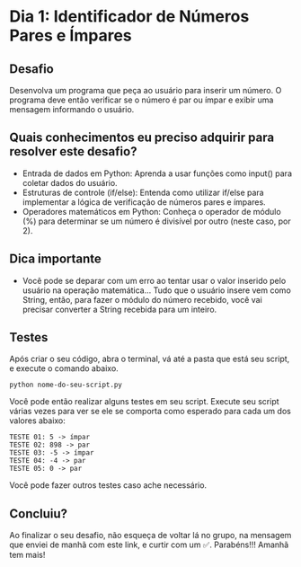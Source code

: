 # Dia 1: Identificador de Números Pares e Ímpares

## Desafio
Desenvolva um programa que peça ao usuário para inserir um número. O programa deve então verificar se o número é par ou ímpar e exibir uma mensagem informando o usuário.

## Quais conhecimentos eu preciso adquirir para resolver este desafio?
- Entrada de dados em Python: Aprenda a usar funções como input() para coletar dados do usuário.
- Estruturas de controle (if/else): Entenda como utilizar if/else para implementar a lógica de verificação de números pares e ímpares.
- Operadores matemáticos em Python: Conheça o operador de módulo (%) para determinar se um número é divisível por outro (neste caso, por 2).

## Dica importante
- Você pode se deparar com um erro ao tentar usar o valor inserido pelo usuário na operação matemática... Tudo que o usuário insere vem como String, então, para fazer o módulo do número recebido, você vai precisar converter a String recebida para um inteiro. 

## Testes

Após criar o seu código, abra o terminal, vá até a pasta que está seu script, e execute o comando abaixo.

```
python nome-do-seu-script.py
```

Você pode então realizar alguns testes em seu script. Execute seu script várias vezes para ver se ele se comporta como esperado para cada um dos valores abaixo:

```
TESTE 01: 5 -> ímpar 
TESTE 02: 898 -> par
TESTE 03: -5 -> ímpar
TESTE 04: -4 -> par
TESTE 05: 0 -> par
```

Você pode fazer outros testes caso ache necessário.

## Concluiu?

Ao finalizar o seu desafio, não esqueça de voltar lá no grupo, na mensagem que enviei de manhã com este link, e curtir com um ✅.
Parabéns!!! Amanhã tem mais! 